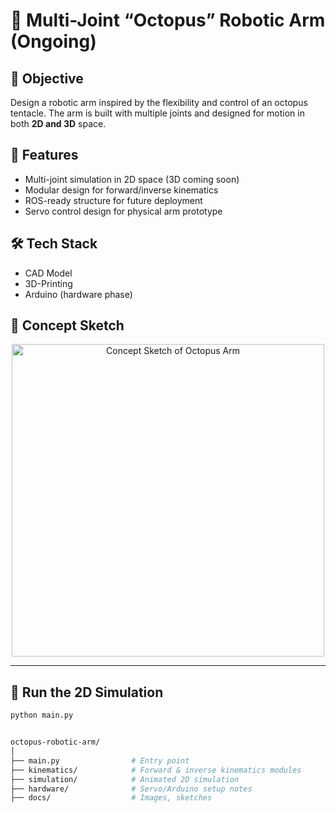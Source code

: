 # 🐙 Multi-Joint “Octopus” Robotic Arm (Ongoing)

## 🎯 Objective
Design a robotic arm inspired by the flexibility and control of an octopus tentacle. The arm is built with multiple joints and designed for motion in both **2D and 3D** space.

## 🚀 Features
- Multi-joint simulation in 2D space (3D coming soon)
- Modular design for forward/inverse kinematics
- ROS-ready structure for future deployment
- Servo control design for physical arm prototype

## 🛠️ Tech Stack
- CAD Model
- 3D-Printing
- Arduino (hardware phase)


## 📐 Concept Sketch

<p align="center">
  <img src="docs/concept_sketch.png" width="500" alt="Concept Sketch of Octopus Arm">
</p>

---

## 🧪 Run the 2D Simulation

```bash
python main.py


octopus-robotic-arm/
│
├── main.py                # Entry point
├── kinematics/            # Forward & inverse kinematics modules
├── simulation/            # Animated 2D simulation
├── hardware/              # Servo/Arduino setup notes
├── docs/                  # Images, sketches


